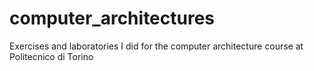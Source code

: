 # computer_architectures

Exercises and laboratories I did for the computer architecture course at Politecnico di Torino